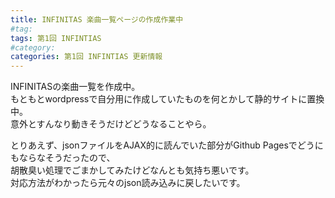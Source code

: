 ```yaml
---
title: INFINITAS 楽曲一覧ページの作成作業中
#tag: 
tags: 第1回 INFINTIAS
#category:
categories: 第1回 INFINTIAS 更新情報
---
```

INFINITASの楽曲一覧を作成中。  
もともとwordpressで自分用に作成していたものを何とかして静的サイトに置換中。  
意外とすんなり動きそうだけどどうなることやら。  

とりあえず、jsonファイルをAJAX的に読んでいた部分がGithub Pagesでどうにもならなそうだったので、  
胡散臭い処理でごまかしてみたけどなんとも気持ち悪いです。  
対応方法がわかったら元々のjson読み込みに戻したいです。  